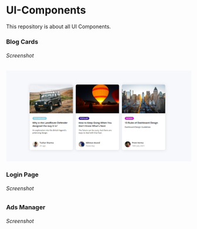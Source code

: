 # UI-Components
This repository is about all UI Components.

### Blog Cards

###### Screenshot

![](Blog_Cards/images/Blog_Cards.png)

### Login Page

###### Screenshot

### Ads Manager

###### Screenshot
